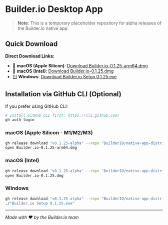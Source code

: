 # Builder.io Desktop App

> **Note**: This is a temporary placeholder repository for alpha releases of the Builder.io native app.

## Quick Download

**Direct Download Links:**
- 🍎 **macOS (Apple Silicon)**: [Download Builder.io-0.1.25-arm64.dmg](https://github.com/BuilderIO/native-app-distribution/releases/download/v0.1.25-alpha/Builder.io-0.1.25-arm64.dmg)
- 🍎 **macOS (Intel)**: [Download Builder.io-0.1.25.dmg](https://github.com/BuilderIO/native-app-distribution/releases/download/v0.1.25-alpha/Builder.io-0.1.25.dmg)  
- 🪟 **Windows**: [Download Builder.io Setup 0.1.25.exe](https://github.com/BuilderIO/native-app-distribution/releases/download/v0.1.25-alpha/Builder.io.Setup.0.1.25.exe)

## Installation via GitHub CLI (Optional)

If you prefer using GitHub CLI:

```bash
# Install GitHub CLI first: https://cli.github.com/
gh auth login
```

### macOS (Apple Silicon - M1/M2/M3)
```bash
gh release download "v0.1.25-alpha" --repo "BuilderIO/native-app-distribution" --pattern "Builder.io-0.1.25-arm64.dmg"
open Builder.io-0.1.25-arm64.dmg
```

### macOS (Intel)
```bash
gh release download "v0.1.25-alpha" --repo "BuilderIO/native-app-distribution" --pattern "Builder.io-0.1.25.dmg"
open Builder.io-0.1.25.dmg
```

### Windows  
```bash
gh release download "v0.1.25-alpha" --repo "BuilderIO/native-app-distribution" --pattern "Builder.io Setup 0.1.25.exe"
./"Builder.io Setup 0.1.25.exe"
```

---

*Made with ❤️ by the Builder.io team*
